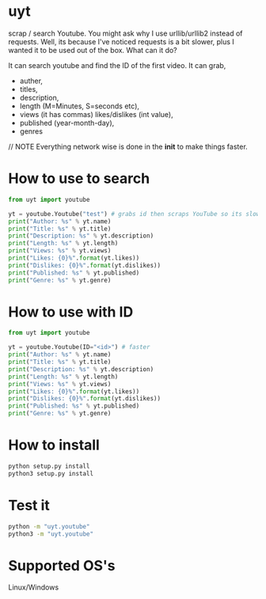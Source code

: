 # uyt
scrap / search Youtube. You might ask why I use urllib/urllib2 instead of requests. Well, its because I've noticed requests is a bit slower, plus I wanted it to be used out of the box. What can it do?

It can search youtube and find the ID of the first video.
It can grab,
- auther, 
- titles, 
- description,
- length (M=Minutes, S=seconds etc),
- views (it has commas) likes/dislikes (int value),
- published (year-month-day),
- genres

// NOTE
Everything network wise is done in the __init__ to make things faster.

# How to use to search

```python
from uyt import youtube

yt = youtube.Youtube("test") # grabs id then scraps YouTube so its slower
print("Author: %s" % yt.name)
print("Title: %s" % yt.title)
print("Description: %s" % yt.description)
print("Length: %s" % yt.length)
print("Views: %s" % yt.views)
print("Likes: {0}%".format(yt.likes))
print("Dislikes: {0}%".format(yt.dislikes))
print("Published: %s" % yt.published)
print("Genre: %s" % yt.genre)
```
# How to use with ID
```python
from uyt import youtube

yt = youtube.Youtube(ID="<id>") # faster
print("Author: %s" % yt.name)
print("Title: %s" % yt.title)
print("Description: %s" % yt.description)
print("Length: %s" % yt.length)
print("Views: %s" % yt.views)
print("Likes: {0}%".format(yt.likes))
print("Dislikes: {0}%".format(yt.dislikes))
print("Published: %s" % yt.published)
print("Genre: %s" % yt.genre)
```

# How to install
```bash
python setup.py install
python3 setup.py install
```
# Test it
```bash
python -m "uyt.youtube"
python3 -m "uyt.youtube"
```
# Supported OS's

Linux/Windows
